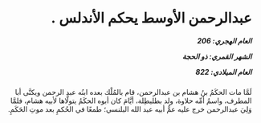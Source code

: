 <h1 dir="rtl">عبدالرحمن الأوسط يحكم الأندلس .</h1>

<h5 dir="rtl">العام الهجري:  206

الشهر القمري: ذو الحجة

العام الميلادي: 822</h5>

<p dir="rtl">لَمَّا مات الحكَمُ بنُ هشام بن عبدالرحمن، قام بالمُلْك بعده ابنُه عبد الرحمن ويكنَّى أبا المطرف، واسمُ أمِّه حلاوة، ولد بطليطِلة، أيَّامَ كان أبوه الحكَمُ يتولَّاها لأبيه هشام، فلمَّا وَلِيَ عبدالرحمن خرج عليه عمُّ أبيه عبد الله البلنسي؛ طمعًا في الحُكمِ بعد موتِ الحَكَمِ.</p></br>

